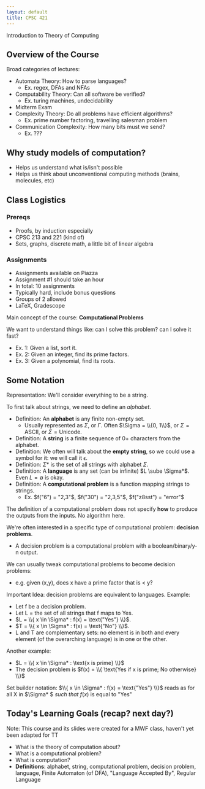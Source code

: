 ```yaml
---
layout: default
title: CPSC 421
---
```


Introduction to Theory of Computing

## Overview of the Course
Broad categories of lectures:
- Automata Theory: How to parse languages?
	- Ex. regex, DFAs and NFAs
- Computability Theory: Can all software be verified?
	- Ex. turing machines, undecidability
- Midterm Exam
- Complexity Theory: Do all problems have efficient algorithms?
	- Ex. prime number factoring, travelling salesman problem
- Communication Complexity: How many bits must we send?
	- Ex. ???

## Why study models of computation?
- Helps us understand what is/isn't possible
- Helps us think about unconventional computing methods (brains, molecules, etc)

## Class Logistics
### Prereqs
- Proofs, by induction especially
- CPSC 213 and 221 (kind of)
- Sets, graphs, discrete math, a little bit of linear algebra

### Assignments
- Assignments available on Piazza
- Assignment #1 should take an hour
- In total: 10 assignments
- Typically hard, include bonus questions
- Groups of 2 allowed
- LaTeX, Gradescope

Main concept of the course: **Computational Problems**

We want to understand things like: can I solve this problem? can I solve it fast?
- Ex. 1: Given a list, sort it.
- Ex. 2: Given an integer, find its prime factors.
- Ex. 3: Given a polynomial, find its roots.

## Some Notation

Representation: We'll consider everything to be a string.

To first talk about strings, we need to define an _alphabet_.

- Definition: An **alphabet** is any finite non-empty set.
	- Usually represented as $\Sigma$, or $\Gamma$. Often $\Sigma = \\{0, 1\\}$, or $\Sigma = \text{ASCII}$, or $\Sigma = \text{Unicode}$.
- Definition: A **string** is a finite sequence of 0+ characters from the alphabet.
- Definition: We often will talk about the **empty string**, so we could use a symbol for it: we will call it $\epsilon$.
- Definition: $\Sigma*$ is the set of all strings with alphabet $\Sigma$.
- Definition: A **language** is any set (can be infinite) $L \sube \Sigma*$. Even $L = \emptyset$ is okay.
- Definition: A **computational problem** is a function mapping strings to strings.
	- Ex. $f("6") = "2,3"$, $f("30") = "2,3,5"$, $f("z8sst") = "error"$

The definition of a computational problem does not specify **how** to produce the outputs from the inputs. No algorithm here.

We're often interested in a specific type of computational problem: **decision problems**.
- A decision problem is a computational problem with a boolean/binary/y-n output.

We can usually tweak computational problems to become decision problems:
- e.g. given (x,y), does x have a prime factor that is < y?

Important Idea: decision problems are equivalent to languages.
Example:
- Let f be a decision problem.
- Let L = the set of all strings that f maps to Yes.
- $L = \\{ x \in \Sigma* : f(x) = \text{"Yes"} \\}$.
- $T = \\{ x \in \Sigma* : f(x) = \text{"No"} \\}$.
- L and T are complementary sets: no element is in both and every element (of the overarching language) is in one or the other.

Another example:
- $L = \\{ x \in \Sigma* : \text{x is prime} \\}$
- The decision problem is $f(x) = \\{ \text{Yes if x is prime; No otherwise} \\}$

Set builder notation: $\\{ x \in \Sigma* : f(x) = \text{"Yes"} \\}$ reads as for all X in $\Sigma* $ _such that_ $f(x)$ is equal to "Yes"

## Today's Learning Goals (recap? next day?)
Note: This course and its slides were created for a MWF class, haven't yet been adapted for TT
- What is the theory of computation about?
- What is a computational problem?
- What is computation?
- **Definitions**: alphabet, string, computational problem, decision problem, language, Finite Automaton (of DFA), "Language Accepted By", Regular Language
